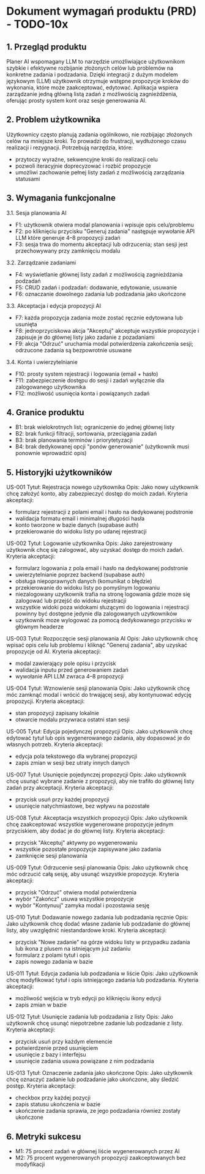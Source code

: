 # Dokument wymagań produktu (PRD) - TODO-10x

## 1. Przegląd produktu

Planer AI wspomagany LLM to narzędzie umożliwiające użytkownikom szybkie i efektywne rozbijanie złożonych celów lub problemów na konkretne zadania i podzadania. Dzięki integracji z dużym modelem językowym (LLM) użytkownik otrzymuje wstępne propozycje kroków do wykonania, które może zaakceptować, edytować. Aplikacja wspiera zarządzanie jedną główną listą zadań z możliwością zagnieżdżenia, oferując prosty system kont oraz sesje generowania AI.

## 2. Problem użytkownika

Użytkownicy często planują zadania ogólnikowo, nie rozbijając złożonych celów na mniejsze kroki. To prowadzi do frustracji, wydłużonego czasu realizacji i rezygnacji. Potrzebują narzędzia, które:

* przytoczy wyraźne, sekwencyjne kroki do realizacji celu
* pozwoli iteracyjnie doprecyzować i rozbić propozycje
* umożliwi zachowanie pełnej listy zadań z możliwością zarządzania statusami

## 3. Wymagania funkcjonalne

3.1. Sesja planowania AI

* F1: użytkownik otwiera modal planowania i wpisuje opis celu/problemu
* F2: po kliknięciu przycisku "Generuj zadania" następuje wywołanie API LLM które generuje 4–8 propozycji zadań
* F3: sesja trwa do momentu akceptacji lub odrzucenia; stan sesji jest przechowywany przy zamknięciu modalu

3.2. Zarządzanie zadaniami

* F4: wyświetlanie głównej listy zadań z możliwością zagnieżdżania podzadań
* F5: CRUD zadań i podzadań: dodawanie, edytowanie, usuwanie
* F6: oznaczanie dowolnego zadania lub podzadania jako ukończone

3.3. Akceptacja i edycja propozycji AI

* F7: każda propozycja zadania może zostać ręcznie edytowana lub usunięta
* F8: jednoprzyciskowa akcja "Akceptuj" akceptuje wszystkie propozycje i zapisuje je do głównej listy jako zadanie z pozadaniami
* F9: akcja "Odrzuć" uruchamia modal potwierdzenia zakończenia sesji; odrzucone zadania są bezpowrotnie usuwane

3.4. Konta i uwierzytelnianie

* F10: prosty system rejestracji i logowania (email + hasło)
* F11: zabezpieczenie dostępu do sesji i zadań wyłącznie dla zalogowanego użytkownika
* F12: możliwość usunięcia konta i powiązanych zadań

## 4. Granice produktu

* B1: brak wielokrotnych list; ograniczenie do jednej głównej listy
* B2: brak funkcji filtracji, sortowania, przeciągania zadań
* B3: brak planowania terminów i priorytetyzacji
* B4: brak dedykowanej opcji "ponów generowanie" (użytkownik musi ponownie wprowadzić opis)

## 5. Historyjki użytkowników

US-001  Tytuł: Rejestracja nowego użytkownika
Opis: Jako nowy użytkownik chcę założyć konto, aby zabezpieczyć dostęp do moich zadań.
Kryteria akceptacji:

* formularz rejestracji z polami email i hasło na dedykowanej podstronie
* walidacja formatu email i minimalnej długości hasła
* konto tworzone w bazie danych (supabase auth)
* przekierowanie do widoku listy po udanej rejestracji

US-002  Tytuł: Logowanie użytkownika
Opis: Jako zarejestrowany użytkownik chcę się zalogować, aby uzyskać dostęp do moich zadań.
Kryteria akceptacji:

* formularz logowania z pola email i hasło na dedykowanej podstronie
* uwierzytelnianie poprzez backend (supabase auth)
* obsługa niepoprawnych danych (komunikat o błędzie)
* przekierowanie do widoku listy po pomyślnym logowaniu 
* niezalogowany uzytkownik trafia na stronę logowania gdzie moze się zalogować lub przejść do widoku rejestracji
* wszystkie widoki poza widokami słuzącymi do logowania i rejestracji powinny być dostępne jedynie dla zalogowanych uzytkowników
* uzytkownik moze wylogować za pomocą dedykowanego przycisku w głównym headerze

US-003  Tytuł: Rozpoczęcie sesji planowania AI
Opis: Jako użytkownik chcę wpisać opis celu lub problemu i kliknąć "Generuj zadania", aby uzyskać propozycje od AI.
Kryteria akceptacji:

* modal zawierający pole opisu i przycisk
* walidacja inputu przed generowaniem zadań
* wywołanie API LLM zwraca 4–8 propozycji

US-004  Tytuł: Wznowienie sesji planowania
Opis: Jako użytkownik chcę móc zamknąć modal i wrócić do trwającej sesji, aby kontynuować edycję propozycji.
Kryteria akceptacji:

* stan propozycji zapisany lokalnie
* otwarcie modalu przywraca ostatni stan sesji

US-005  Tytuł: Edycja pojedynczej propozycji
Opis: Jako użytkownik chcę edytować tytuł lub opis wygenerowanego zadania, aby dopasować je do własnych potrzeb.
Kryteria akceptacji:

* edycja pola tekstowego dla wybranej propozycji
* zapis zmian w sesji bez utraty innych danych

US-007  Tytuł: Usunięcie pojedynczej propozycji
Opis: Jako użytkownik chcę usunąć wybrane zadanie z propozycji, aby nie trafiło do głównej listy zadań przy akceptacji.
Kryteria akceptacji:

* przycisk usuń przy każdej propozycji
* usunięcie natychmiastowe, bez wpływu na pozostałe

US-008  Tytuł: Akceptacja wszystkich propozycji
Opis: Jako użytkownik chcę zaakceptować wszystkie wygenerowane propozycje jednym przyciskiem, aby dodać je do głównej listy.
Kryteria akceptacji:

* przycisk "Akceptuj" aktywny po wygenerowaniu
* wszystkie pozostałe propozycje zapisywane jako zadania
* zamknięcie sesji planowania

US-009  Tytuł: Odrzucenie sesji planowania
Opis: Jako użytkownik chcę móc odrzucić całą sesję, aby usunąć wszystkie propozycje.
Kryteria akceptacji:

* przycisk "Odrzuć" otwiera modal potwierdzenia
* wybór "Zakończ" usuwa wszystkie propozycje
* wybór "Kontynuuj" zamyka modal i pozostawia sesję

US-010  Tytuł: Dodawanie nowego zadania lub podzadania ręcznie
Opis: Jako użytkownik chcę dodać własne zadanie lub podzadanie do głównej listy, aby uwzględnić niestandardowe kroki.
Kryteria akceptacji:

* przycisk "Nowe zadanie" na górze widoku listy w przypadku zadania lub ikona z plusem na istniejącym już zadaniu
* formularz z polami tytuł i opis
* zapis nowego zadania w bazie

US-011  Tytuł: Edycja zadania lub podzadania w liście
Opis: Jako użytkownik chcę modyfikować tytuł i opis istniejącego zadania lub podzadania.
Kryteria akceptacji:

* możliwość wejścia w tryb edycji po kliknięciu ikony edycji
* zapis zmian w bazie

US-012  Tytuł: Usunięcie zadania lub podzadania z listy
Opis: Jako użytkownik chcę usunąć niepotrzebne zadanie lub podzadanie z listy.
Kryteria akceptacji:

* przycisk usuń przy każdym elemencie
* potwierdzenie przed usunięciem
* usunięcie z bazy i interfejsu
* usunięcie zadania usuwa powiązane z nim podzadania

US-013  Tytuł: Oznaczenie zadania jako ukończone
Opis: Jako użytkownik chcę oznaczyć zadanie lub podzadanie jako ukończone, aby śledzić postęp.
Kryteria akceptacji:

* checkbox przy każdej pozycji
* zapis statusu ukończenia w bazie
* ukończenie zadania sprawia, ze jego podzadania równiez zostały ukończone

## 6. Metryki sukcesu

* M1: 75 procent zadań w głównej liście wygenerowanych przez AI
* M2: 75 procent wygenerowanych propozycji zaakceptowanych bez modyfikacji

